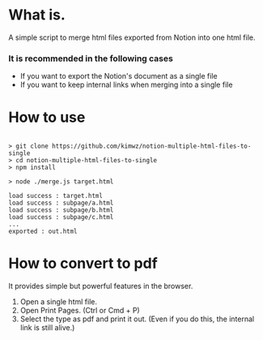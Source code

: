 # What is.
A simple script to merge html files exported from Notion into one html file.

### It is recommended in the following cases
- If you want to export the Notion's document as a single file
- If you want to keep internal links when merging into a single file


# How to use

```

> git clone https://github.com/kimwz/notion-multiple-html-files-to-single
> cd notion-multiple-html-files-to-single
> npm install

> node ./merge.js target.html

load success : target.html
load success : subpage/a.html
load success : subpage/b.html
load success : subpage/c.html
...
exported : out.html
```


# How to convert to pdf
It provides simple but powerful features in the browser.

1. Open a single html file.
2. Open Print Pages. (Ctrl or Cmd + P)
3. Select the type as pdf and print it out. (Even if you do this, the internal link is still alive.)
